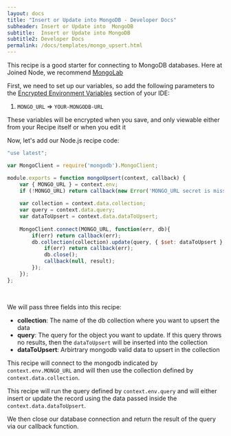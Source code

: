 ```yaml
---
layout: docs
title: "Insert or Update into MongoDB - Developer Docs"
subheader: Insert or Update into  MongoDB
subtitle:  Insert or Update into MongoDB
subtitle2: Developer Docs
permalink: /docs/templates/mongo_upsert.html
---
```


This recipe is a good starter for connecting to MongoDB databases. Here at Joined Node, we recommend [MongoLab](http://mongolab.com)

First, we need to set up our variables, so add the following parameters to the [Encrypted Environment Variables](/docs/env/) section of your IDE:

1. `MONGO_URL` => `YOUR-MONGODB-URL`

These variables will be encrypted when you save, and only viewable either from your Recipe itself or when you edit it


Now, let's add our Node.js recipe code:

```javascript
"use latest";

var MongoClient = require('mongodb').MongoClient;

module.exports = function mongoUpsert(context, callback) {
	var { MONGO_URL } = context.env;
	if (!MONGO_URL) return callback(new Error('MONGO_URL secret is missing'))
	
	var collection = context.data.collection;
	var query = context.data.query;
	var dataToUpsert = context.data.dataToUpsert;
	
	MongoClient.connect(MONGO_URL, function(err, db){
		if(err) return callback(err);
		db.collection(collection).update(query, { $set: dataToUpsert }, {upsert: true}, function(err, result){
			if(err) return callback(err);
			db.close();
			callback(null, result);
		});
	});
};
```

<br />

We will pass three fields into this recipe:

- **collection**: The name of the db collection where you want to upsert the data
- **query**: The query for the object you want to update. If this query throws no results, then the `dataToUpsert` will be inserted into the collection
- **dataToUpsert**: Arbirtrary mongodb valid data to upsert in the collection

This recipe will connect to the mongodb indicated by `context.env.MONGO_URL` and will then use the collection defined by `context.data.collection`.

This recipe will run the query defined by `context.env.query` and will either insert or update the record using the data passed inside the `context.data.dataToUpsert`.

We then close our database connection and return the result of the query via our callback function.